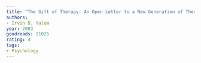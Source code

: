 ```yaml
---
title: "The Gift of Therapy: An Open Letter to a New Generation of Therapists and Their Patients"
authors:
- Irvin D. Yalom
year: 2003
goodreads: 21025
rating: 4
tags:
- Psychology
---
```

